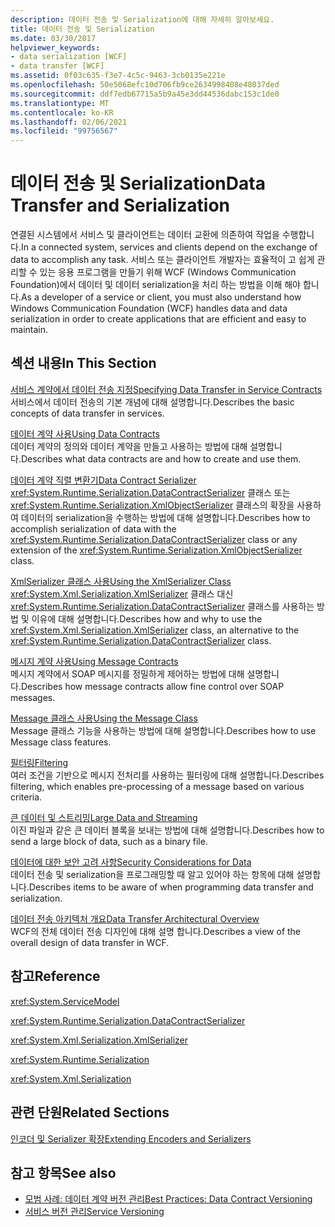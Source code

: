 ```yaml
---
description: 데이터 전송 및 Serialization에 대해 자세히 알아보세요.
title: 데이터 전송 및 Serialization
ms.date: 03/30/2017
helpviewer_keywords:
- data serialization [WCF]
- data transfer [WCF]
ms.assetid: 0f03c635-f3e7-4c5c-9463-3cb0135e221e
ms.openlocfilehash: 50e5068efc10d706fb9ce2634998408e48037ded
ms.sourcegitcommit: ddf7edb67715a5b9a45e3dd44536dabc153c1de0
ms.translationtype: MT
ms.contentlocale: ko-KR
ms.lasthandoff: 02/06/2021
ms.locfileid: "99756567"
---
```

# <a name="data-transfer-and-serialization"></a><span data-ttu-id="a15da-103">데이터 전송 및 Serialization</span><span class="sxs-lookup"><span data-stu-id="a15da-103">Data Transfer and Serialization</span></span>

<span data-ttu-id="a15da-104">연결된 시스템에서 서비스 및 클라이언트는 데이터 교환에 의존하여 작업을 수행합니다.</span><span class="sxs-lookup"><span data-stu-id="a15da-104">In a connected system, services and clients depend on the exchange of data to accomplish any task.</span></span> <span data-ttu-id="a15da-105">서비스 또는 클라이언트 개발자는 효율적이 고 쉽게 관리할 수 있는 응용 프로그램을 만들기 위해 WCF (Windows Communication Foundation)에서 데이터 및 데이터 serialization을 처리 하는 방법을 이해 해야 합니다.</span><span class="sxs-lookup"><span data-stu-id="a15da-105">As a developer of a service or client, you must also understand how Windows Communication Foundation (WCF) handles data and data serialization in order to create applications that are efficient and easy to maintain.</span></span>  
  
## <a name="in-this-section"></a><span data-ttu-id="a15da-106">섹션 내용</span><span class="sxs-lookup"><span data-stu-id="a15da-106">In This Section</span></span>  

 [<span data-ttu-id="a15da-107">서비스 계약에서 데이터 전송 지정</span><span class="sxs-lookup"><span data-stu-id="a15da-107">Specifying Data Transfer in Service Contracts</span></span>](specifying-data-transfer-in-service-contracts.md)  
 <span data-ttu-id="a15da-108">서비스에서 데이터 전송의 기본 개념에 대해 설명합니다.</span><span class="sxs-lookup"><span data-stu-id="a15da-108">Describes the basic concepts of data transfer in services.</span></span>  
  
 [<span data-ttu-id="a15da-109">데이터 계약 사용</span><span class="sxs-lookup"><span data-stu-id="a15da-109">Using Data Contracts</span></span>](using-data-contracts.md)  
 <span data-ttu-id="a15da-110">데이터 계약의 정의와 데이터 계약을 만들고 사용하는 방법에 대해 설명합니다.</span><span class="sxs-lookup"><span data-stu-id="a15da-110">Describes what data contracts are and how to create and use them.</span></span>  
  
 [<span data-ttu-id="a15da-111">데이터 계약 직렬 변환기</span><span class="sxs-lookup"><span data-stu-id="a15da-111">Data Contract Serializer</span></span>](data-contract-serializer.md)  
 <span data-ttu-id="a15da-112"><xref:System.Runtime.Serialization.DataContractSerializer> 클래스 또는 <xref:System.Runtime.Serialization.XmlObjectSerializer> 클래스의 확장을 사용하여 데이터의 serialization을 수행하는 방법에 대해 설명합니다.</span><span class="sxs-lookup"><span data-stu-id="a15da-112">Describes how to accomplish serialization of data with the <xref:System.Runtime.Serialization.DataContractSerializer> class or any extension of the <xref:System.Runtime.Serialization.XmlObjectSerializer> class.</span></span>  
  
 [<span data-ttu-id="a15da-113">XmlSerializer 클래스 사용</span><span class="sxs-lookup"><span data-stu-id="a15da-113">Using the XmlSerializer Class</span></span>](using-the-xmlserializer-class.md)  
 <span data-ttu-id="a15da-114"><xref:System.Xml.Serialization.XmlSerializer> 클래스 대신 <xref:System.Runtime.Serialization.DataContractSerializer> 클래스를 사용하는 방법 및 이유에 대해 설명합니다.</span><span class="sxs-lookup"><span data-stu-id="a15da-114">Describes how and why to use the <xref:System.Xml.Serialization.XmlSerializer> class, an alternative to the <xref:System.Runtime.Serialization.DataContractSerializer> class.</span></span>  
  
 [<span data-ttu-id="a15da-115">메시지 계약 사용</span><span class="sxs-lookup"><span data-stu-id="a15da-115">Using Message Contracts</span></span>](using-message-contracts.md)  
 <span data-ttu-id="a15da-116">메시지 계약에서 SOAP 메시지를 정밀하게 제어하는 방법에 대해 설명합니다.</span><span class="sxs-lookup"><span data-stu-id="a15da-116">Describes how message contracts allow fine control over SOAP messages.</span></span>  
  
 [<span data-ttu-id="a15da-117">Message 클래스 사용</span><span class="sxs-lookup"><span data-stu-id="a15da-117">Using the Message Class</span></span>](using-the-message-class.md)  
 <span data-ttu-id="a15da-118">Message 클래스 기능을 사용하는 방법에 대해 설명합니다.</span><span class="sxs-lookup"><span data-stu-id="a15da-118">Describes how to use Message class features.</span></span>  
  
 [<span data-ttu-id="a15da-119">필터링</span><span class="sxs-lookup"><span data-stu-id="a15da-119">Filtering</span></span>](filtering.md)  
 <span data-ttu-id="a15da-120">여러 조건을 기반으로 메시지 전처리를 사용하는 필터링에 대해 설명합니다.</span><span class="sxs-lookup"><span data-stu-id="a15da-120">Describes filtering, which enables pre-processing of a message based on various criteria.</span></span>  
  
 [<span data-ttu-id="a15da-121">큰 데이터 및 스트리밍</span><span class="sxs-lookup"><span data-stu-id="a15da-121">Large Data and Streaming</span></span>](large-data-and-streaming.md)  
 <span data-ttu-id="a15da-122">이진 파일과 같은 큰 데이터 블록을 보내는 방법에 대해 설명합니다.</span><span class="sxs-lookup"><span data-stu-id="a15da-122">Describes how to send a large block of data, such as a binary file.</span></span>  
  
 [<span data-ttu-id="a15da-123">데이터에 대한 보안 고려 사항</span><span class="sxs-lookup"><span data-stu-id="a15da-123">Security Considerations for Data</span></span>](security-considerations-for-data.md)  
 <span data-ttu-id="a15da-124">데이터 전송 및 serialization을 프로그래밍할 때 알고 있어야 하는 항목에 대해 설명합니다.</span><span class="sxs-lookup"><span data-stu-id="a15da-124">Describes items to be aware of when programming data transfer and serialization.</span></span>  
  
 [<span data-ttu-id="a15da-125">데이터 전송 아키텍처 개요</span><span class="sxs-lookup"><span data-stu-id="a15da-125">Data Transfer Architectural Overview</span></span>](data-transfer-architectural-overview.md)  
 <span data-ttu-id="a15da-126">WCF의 전체 데이터 전송 디자인에 대해 설명 합니다.</span><span class="sxs-lookup"><span data-stu-id="a15da-126">Describes a view of the overall design of data transfer in WCF.</span></span>  
  
## <a name="reference"></a><span data-ttu-id="a15da-127">참고</span><span class="sxs-lookup"><span data-stu-id="a15da-127">Reference</span></span>  

 <xref:System.ServiceModel>  
  
 <xref:System.Runtime.Serialization.DataContractSerializer>  
  
 <xref:System.Xml.Serialization.XmlSerializer>  
  
 <xref:System.Runtime.Serialization>  
  
 <xref:System.Xml.Serialization>  
  
## <a name="related-sections"></a><span data-ttu-id="a15da-128">관련 단원</span><span class="sxs-lookup"><span data-stu-id="a15da-128">Related Sections</span></span>  

 [<span data-ttu-id="a15da-129">인코더 및 Serializer 확장</span><span class="sxs-lookup"><span data-stu-id="a15da-129">Extending Encoders and Serializers</span></span>](../extending/extending-encoders-and-serializers.md)  
  
## <a name="see-also"></a><span data-ttu-id="a15da-130">참고 항목</span><span class="sxs-lookup"><span data-stu-id="a15da-130">See also</span></span>

- [<span data-ttu-id="a15da-131">모범 사례: 데이터 계약 버전 관리</span><span class="sxs-lookup"><span data-stu-id="a15da-131">Best Practices: Data Contract Versioning</span></span>](../best-practices-data-contract-versioning.md)
- [<span data-ttu-id="a15da-132">서비스 버전 관리</span><span class="sxs-lookup"><span data-stu-id="a15da-132">Service Versioning</span></span>](../service-versioning.md)
